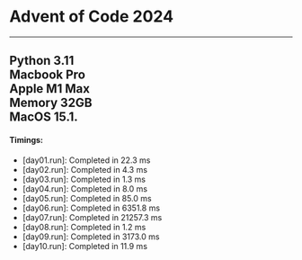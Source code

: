 # Advent of Code 2024

---
Python 3.11         
Macbook Pro         
Apple M1 Max        
Memory 32GB         
MacOS 15.1.
---
#### Timings:
- [day01.run]: Completed in 22.3 ms
- [day02.run]: Completed in 4.3 ms
- [day03.run]: Completed in 1.3 ms
- [day04.run]: Completed in 8.0 ms
- [day05.run]: Completed in 85.0 ms
- [day06.run]: Completed in 6351.8 ms
- [day07.run]: Completed in 21257.3 ms
- [day08.run]: Completed in 1.2 ms
- [day09.run]: Completed in 3173.0 ms
- [day10.run]: Completed in 11.9 ms